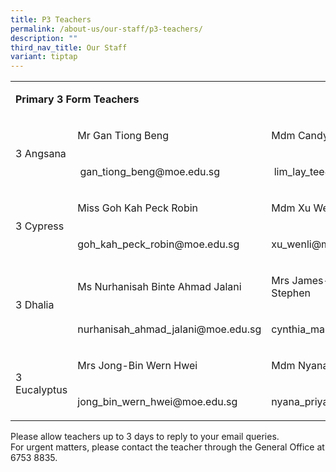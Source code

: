 ```yaml
---
title: P3 Teachers
permalink: /about-us/our-staff/p3-teachers/
description: ""
third_nav_title: Our Staff
variant: tiptap
---
```

<table><tbody><tr><td rowspan="1" colspan="3"><p><strong>Primary 3 Form Teachers</strong></p></td></tr><tr><td rowspan="2" colspan="1"><p>3 Angsana</p></td><td rowspan="1" colspan="1"><p>Mr Gan Tiong Beng</p></td><td rowspan="1" colspan="1"><p>Mdm Candy Lim Lay Tee</p></td></tr><tr><td rowspan="1" colspan="1"><p>&nbsp;<a rel="noopener noreferrer nofollow" target="_blank">gan_tiong_beng@moe.edu.sg</a></p></td><td rowspan="1" colspan="1"><p>&nbsp;<a rel="noopener noreferrer nofollow" target="_blank">lim_lay_tee@moe.edu.sg</a></p></td></tr><tr><td rowspan="2" colspan="1"><p>3 Cypress</p></td><td rowspan="1" colspan="1"><p>Miss Goh Kah Peck Robin&nbsp;</p></td><td rowspan="1" colspan="1"><p>Mdm Xu Wenli&nbsp;</p></td></tr><tr><td rowspan="1" colspan="1"><p><a rel="noopener noreferrer nofollow" target="_blank">goh_kah_peck_robin@moe.edu.sg</a></p></td><td rowspan="1" colspan="1"><p><a rel="noopener noreferrer nofollow" target="_blank">xu_wenli@moe.edu.sg</a></p></td></tr><tr><td rowspan="3" colspan="1"><p>3 Dhalia</p></td><td rowspan="1" colspan="1"><p>Ms Nurhanisah Binte Ahmad Jalani&nbsp;</p></td><td rowspan="1" colspan="1"><p>Mrs James-Cynthia Mable D/O J Stephen</p></td></tr><tr><td rowspan="2" colspan="1"><p><a rel="noopener noreferrer nofollow" target="_blank">nurhanisah_ahmad_jalani@moe.edu.sg</a></p></td><td rowspan="2" colspan="1"><p><a rel="noopener noreferrer nofollow" target="_blank">cynthia_mable_j_stephen@moe.edu.sg</a></p></td></tr><tr></tr><tr><td rowspan="2" colspan="1"><p>3 Eucalyptus</p></td><td rowspan="1" colspan="1"><p>Mrs Jong-Bin Wern Hwei&nbsp;</p></td><td rowspan="1" colspan="1"><p>Mdm Nyana Priya D/O Panir Selvam&nbsp;</p></td></tr><tr><td rowspan="1" colspan="1"><p><a rel="noopener noreferrer nofollow" target="_blank">jong_bin_wern_hwei@moe.edu.sg</a></p></td><td rowspan="1" colspan="1"><p><a rel="noopener noreferrer nofollow" target="_blank">nyana_priya_panir_selvam@moe.edu.sg</a></p></td></tr></tbody></table><p>Please allow teachers up to 3 days to reply to your email queries. <br>For urgent matters, please contact the teacher through the General Office at 6753 8835.</p>